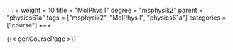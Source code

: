 +++
weight = 10
title = "MolPhys I"
degree = "msphysik2"
parent = "physics61a"
tags = ["msphysik2", "MolPhys I", "physics61a"]
categories = ["course"]
+++

{{< genCoursePage >}}
